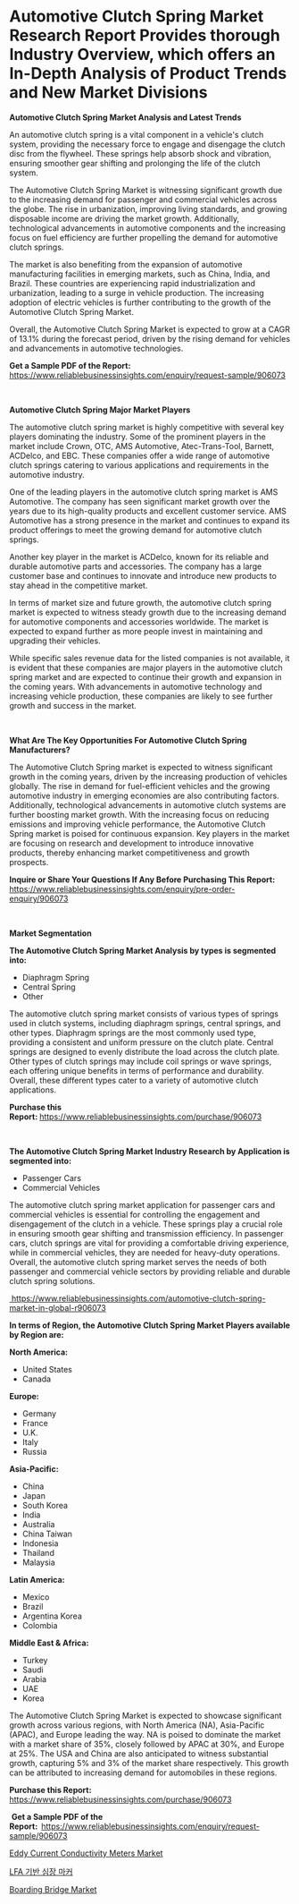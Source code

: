 <p><h1>Automotive Clutch Spring Market Research Report Provides thorough Industry Overview, which offers an In-Depth Analysis of Product Trends and New Market Divisions</h1></p><p><strong>Automotive Clutch Spring Market Analysis and Latest Trends</strong></p>
<p><p>An automotive clutch spring is a vital component in a vehicle's clutch system, providing the necessary force to engage and disengage the clutch disc from the flywheel. These springs help absorb shock and vibration, ensuring smoother gear shifting and prolonging the life of the clutch system.</p><p>The Automotive Clutch Spring Market is witnessing significant growth due to the increasing demand for passenger and commercial vehicles across the globe. The rise in urbanization, improving living standards, and growing disposable income are driving the market growth. Additionally, technological advancements in automotive components and the increasing focus on fuel efficiency are further propelling the demand for automotive clutch springs.</p><p>The market is also benefiting from the expansion of automotive manufacturing facilities in emerging markets, such as China, India, and Brazil. These countries are experiencing rapid industrialization and urbanization, leading to a surge in vehicle production. The increasing adoption of electric vehicles is further contributing to the growth of the Automotive Clutch Spring Market.</p><p>Overall, the Automotive Clutch Spring Market is expected to grow at a CAGR of 13.1% during the forecast period, driven by the rising demand for vehicles and advancements in automotive technologies.</p></p>
<p><strong>Get a Sample PDF of the Report:&nbsp;</strong> <a href="https://www.reliablebusinessinsights.com/enquiry/request-sample/906073">https://www.reliablebusinessinsights.com/enquiry/request-sample/906073</a></p>
<p>&nbsp;</p>
<p><strong>Automotive Clutch Spring Major Market Players</strong></p>
<p><p>The automotive clutch spring market is highly competitive with several key players dominating the industry. Some of the prominent players in the market include Crown, OTC, AMS Automotive, Atec-Trans-Tool, Barnett, ACDelco, and EBC. These companies offer a wide range of automotive clutch springs catering to various applications and requirements in the automotive industry.</p><p>One of the leading players in the automotive clutch spring market is AMS Automotive. The company has seen significant market growth over the years due to its high-quality products and excellent customer service. AMS Automotive has a strong presence in the market and continues to expand its product offerings to meet the growing demand for automotive clutch springs.</p><p>Another key player in the market is ACDelco, known for its reliable and durable automotive parts and accessories. The company has a large customer base and continues to innovate and introduce new products to stay ahead in the competitive market.</p><p>In terms of market size and future growth, the automotive clutch spring market is expected to witness steady growth due to the increasing demand for automotive components and accessories worldwide. The market is expected to expand further as more people invest in maintaining and upgrading their vehicles.</p><p>While specific sales revenue data for the listed companies is not available, it is evident that these companies are major players in the automotive clutch spring market and are expected to continue their growth and expansion in the coming years. With advancements in automotive technology and increasing vehicle production, these companies are likely to see further growth and success in the market.</p></p>
<p>&nbsp;</p>
<p><strong>What Are The Key Opportunities For Automotive Clutch Spring Manufacturers?</strong></p>
<p><p>The Automotive Clutch Spring market is expected to witness significant growth in the coming years, driven by the increasing production of vehicles globally. The rise in demand for fuel-efficient vehicles and the growing automotive industry in emerging economies are also contributing factors. Additionally, technological advancements in automotive clutch systems are further boosting market growth. With the increasing focus on reducing emissions and improving vehicle performance, the Automotive Clutch Spring market is poised for continuous expansion. Key players in the market are focusing on research and development to introduce innovative products, thereby enhancing market competitiveness and growth prospects.</p></p>
<p><strong>Inquire or Share Your Questions If Any Before Purchasing This Report:</strong> <a href="https://www.reliablebusinessinsights.com/enquiry/pre-order-enquiry/906073">https://www.reliablebusinessinsights.com/enquiry/pre-order-enquiry/906073</a></p>
<p>&nbsp;</p>
<p><strong>Market Segmentation</strong></p>
<p><strong>The Automotive Clutch Spring Market Analysis by types is segmented into:</strong></p>
<p><ul><li>Diaphragm Spring</li><li>Central Spring</li><li>Other</li></ul></p>
<p><p>The automotive clutch spring market consists of various types of springs used in clutch systems, including diaphragm springs, central springs, and other types. Diaphragm springs are the most commonly used type, providing a consistent and uniform pressure on the clutch plate. Central springs are designed to evenly distribute the load across the clutch plate. Other types of clutch springs may include coil springs or wave springs, each offering unique benefits in terms of performance and durability. Overall, these different types cater to a variety of automotive clutch applications.</p></p>
<p><strong>Purchase this Report:&nbsp;</strong><a href="https://www.reliablebusinessinsights.com/purchase/906073">https://www.reliablebusinessinsights.com/purchase/906073</a></p>
<p>&nbsp;</p>
<p><strong>The Automotive Clutch Spring Market Industry Research by Application is segmented into:</strong></p>
<p><ul><li>Passenger Cars</li><li>Commercial Vehicles</li></ul></p>
<p><p>The automotive clutch spring market application for passenger cars and commercial vehicles is essential for controlling the engagement and disengagement of the clutch in a vehicle. These springs play a crucial role in ensuring smooth gear shifting and transmission efficiency. In passenger cars, clutch springs are vital for providing a comfortable driving experience, while in commercial vehicles, they are needed for heavy-duty operations. Overall, the automotive clutch spring market serves the needs of both passenger and commercial vehicle sectors by providing reliable and durable clutch spring solutions.</p></p>
<p><a href="https://www.reliablebusinessinsights.com/automotive-clutch-spring-market-in-global-r906073">&nbsp;https://www.reliablebusinessinsights.com/automotive-clutch-spring-market-in-global-r906073</a></p>
<p><strong>In terms of Region, the Automotive Clutch Spring Market Players available by Region are:</strong></p>
<p>
    <p> <strong> North America: </strong>
        <ul>
            <li>United States</li>
            <li>Canada</li>
        </ul>
        </p> 
    <p> <strong> Europe: </strong>
        <ul>
            <li>Germany</li>
            <li>France</li>
            <li>U.K.</li>
            <li>Italy</li>
            <li>Russia</li>
        </ul>
        </p> 
    <p> <strong> Asia-Pacific: </strong>
        <ul>
            <li>China</li>
            <li>Japan</li>
            <li>South Korea</li>
            <li>India</li>
            <li>Australia</li>
            <li>China Taiwan</li>
            <li>Indonesia</li>
            <li>Thailand</li>
            <li>Malaysia</li>
        </ul>
        </p> 
    <p> <strong> Latin America: </strong>
        <ul>
            <li>Mexico</li>
            <li>Brazil</li>
            <li>Argentina Korea</li>
            <li>Colombia</li>
        </ul>
        </p> 
    <p> <strong> Middle East & Africa: </strong>
        <ul>
            <li>Turkey</li>
            <li>Saudi</li>
            <li>Arabia</li>
            <li>UAE</li>
            <li>Korea</li>
        </ul>
    </p>
    </p>
<p><p>The Automotive Clutch Spring Market is expected to showcase significant growth across various regions, with North America (NA), Asia-Pacific (APAC), and Europe leading the way. NA is poised to dominate the market with a market share of 35%, closely followed by APAC at 30%, and Europe at 25%. The USA and China are also anticipated to witness substantial growth, capturing 5% and 3% of the market share respectively. This growth can be attributed to increasing demand for automobiles in these regions.</p></p>
<p><strong>Purchase this Report: </strong><a href="https://www.reliablebusinessinsights.com/purchase/906073">https://www.reliablebusinessinsights.com/purchase/906073</a></p>
<p>&nbsp;<strong>Get a Sample PDF of the Report:&nbsp;&nbsp;</strong><a href="https://www.reliablebusinessinsights.com/enquiry/request-sample/906073">https://www.reliablebusinessinsights.com/enquiry/request-sample/906073</a></p>
<p><strong></strong></p>
<p><p><a href="https://www.linkedin.com/pulse/eddy-current-conductivity-meters-market-analysis-its-cagr-segmentation-pno8e">Eddy Current Conductivity Meters Market</a></p><p><a href="https://github.com/laholand/Market-Research-Report-List-4/blob/main/205220590759.md">LFA 기반 심장 마커</a></p><p><a href="https://www.linkedin.com/pulse/boarding-bridge-market-size-outlook-forecast-2024-2031-madamarket-bmovf">Boarding Bridge Market</a></p></p>